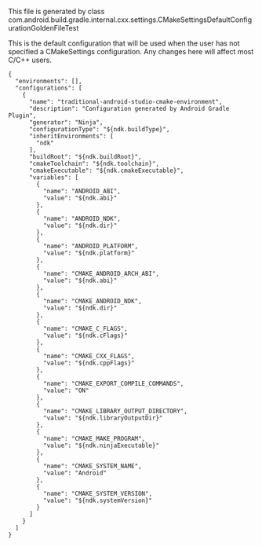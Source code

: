 This file is generated by class com.android.build.gradle.internal.cxx.settings.CMakeSettingsDefaultConfigurationGoldenFileTest

This is the default configuration that will be used when the user has not specified a CMakeSettings configuration.
Any changes here will affect most C/C++ users.

```
{
  "environments": [],
  "configurations": [
    {
      "name": "traditional-android-studio-cmake-environment",
      "description": "Configuration generated by Android Gradle Plugin",
      "generator": "Ninja",
      "configurationType": "${ndk.buildType}",
      "inheritEnvironments": [
        "ndk"
      ],
      "buildRoot": "${ndk.buildRoot}",
      "cmakeToolchain": "${ndk.toolchain}",
      "cmakeExecutable": "${ndk.cmakeExecutable}",
      "variables": [
        {
          "name": "ANDROID_ABI",
          "value": "${ndk.abi}"
        },
        {
          "name": "ANDROID_NDK",
          "value": "${ndk.dir}"
        },
        {
          "name": "ANDROID_PLATFORM",
          "value": "${ndk.platform}"
        },
        {
          "name": "CMAKE_ANDROID_ARCH_ABI",
          "value": "${ndk.abi}"
        },
        {
          "name": "CMAKE_ANDROID_NDK",
          "value": "${ndk.dir}"
        },
        {
          "name": "CMAKE_C_FLAGS",
          "value": "${ndk.cFlags}"
        },
        {
          "name": "CMAKE_CXX_FLAGS",
          "value": "${ndk.cppFlags}"
        },
        {
          "name": "CMAKE_EXPORT_COMPILE_COMMANDS",
          "value": "ON"
        },
        {
          "name": "CMAKE_LIBRARY_OUTPUT_DIRECTORY",
          "value": "${ndk.libraryOutputDir}"
        },
        {
          "name": "CMAKE_MAKE_PROGRAM",
          "value": "${ndk.ninjaExecutable}"
        },
        {
          "name": "CMAKE_SYSTEM_NAME",
          "value": "Android"
        },
        {
          "name": "CMAKE_SYSTEM_VERSION",
          "value": "${ndk.systemVersion}"
        }
      ]
    }
  ]
}
```
